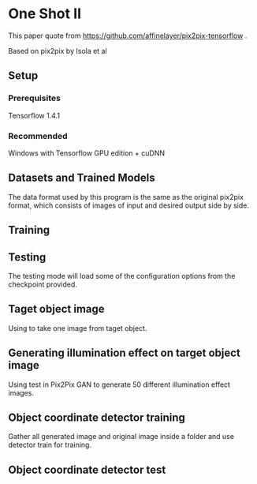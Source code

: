 # One Shot II
This paper quote from https://github.com/affinelayer/pix2pix-tensorflow .

Based on pix2pix by Isola et al

## Setup

### Prerequisites
  Tensorflow 1.4.1
  
### Recommended
  Windows with Tensorflow GPU edition + cuDNN
  
## Datasets and Trained Models
The data format used by this program is the same as the original pix2pix format, which consists of images of input and desired output side by side. 

## Training

## Testing
The testing mode will load some of the configuration options from the checkpoint provided.

## Taget object image 
Using  to take one image from taget object.

## Generating illumination effect on target object image
Using test in Pix2Pix GAN to generate 50 different illumination effect images.


## Object coordinate detector training 
Gather all generated image and original image inside a folder and use detector train for training.

## Object coordinate detector test
